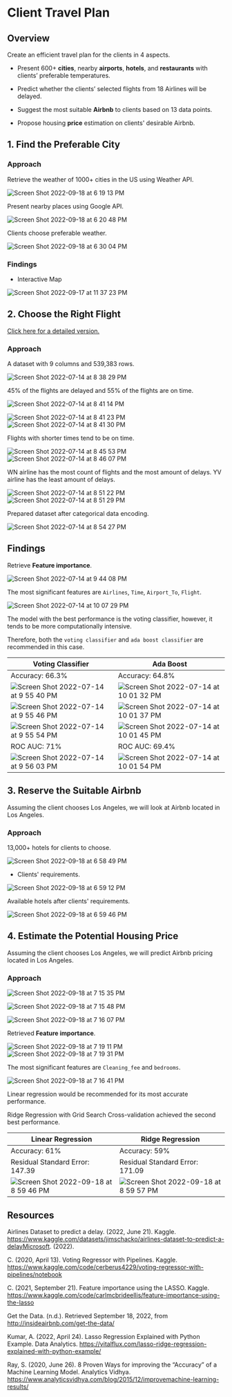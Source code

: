 # Client Travel Plan

## Overview

Create an efficient travel plan for the clients in 4 aspects.

* Present 600+ **cities**, nearby **airports**, **hotels**, and **restaurants** with clients’ preferable temperatures.
    
* Predict whether the clients’ selected flights from 18 Airlines will be delayed.

* Suggest the most suitable **Airbnb** to clients based on 13 data points.

* Propose housing **price** estimation on clients' desirable Airbnb.

## 1. Find the Preferable City

### Approach

Retrieve the weather of 1000+ cities in the US using Weather API.

![Screen Shot 2022-09-18 at 6 19 13 PM](https://user-images.githubusercontent.com/88747464/190930360-732ab56c-ad16-4d50-87ee-137f3da49ccd.png)

Present nearby places using Google API.

![Screen Shot 2022-09-18 at 6 20 48 PM](https://user-images.githubusercontent.com/88747464/190930364-4e20ea48-f671-4488-8d2a-fbe5df8ce485.png)

Clients choose preferable weather.

![Screen Shot 2022-09-18 at 6 30 04 PM](https://user-images.githubusercontent.com/88747464/190930611-68f370a8-2429-45c6-8ea6-d73652de1262.png)

### Findings

* Interactive Map

![Screen Shot 2022-09-17 at 11 37 23 PM](https://user-images.githubusercontent.com/88747464/190930473-36f85af5-8183-42b4-8f70-ed28dd56dd78.png)


## 2. Choose the Right Flight

[Click here for a detailed version.](https://github.com/calistad/Client_travel_plan/blob/main/Airline_Analysis.md)

### Approach

A dataset with 9 columns and 539,383 rows.

![Screen Shot 2022-07-14 at 8 38 29 PM](https://user-images.githubusercontent.com/88747464/179123844-6d430fa6-1459-45c8-bbbf-f90aeeca0c96.png)

45% of the flights are delayed and 55% of the flights are on time.

![Screen Shot 2022-07-14 at 8 41 14 PM](https://user-images.githubusercontent.com/88747464/179124142-0fd60e3e-c515-4f89-aa9c-0569d1ee65ba.png)

![Screen Shot 2022-07-14 at 8 41 23 PM](https://user-images.githubusercontent.com/88747464/179124183-a0f0fad1-06b7-4f4b-ae2e-c1b24d87097b.png)
![Screen Shot 2022-07-14 at 8 41 30 PM](https://user-images.githubusercontent.com/88747464/179124192-aec473ce-2298-44eb-827e-683953aa0b83.png)

Flights with shorter times tend to be on time.

![Screen Shot 2022-07-14 at 8 45 53 PM](https://user-images.githubusercontent.com/88747464/179124641-bc37d799-2f6e-48da-bf3a-7490594e5264.png)
![Screen Shot 2022-07-14 at 8 46 07 PM](https://user-images.githubusercontent.com/88747464/179124657-3df4c126-9a88-4d6b-ada1-e0d6315a7961.png)

WN airline has the most count of flights and the most amount of delays. YV airline has the least amount of delays.

![Screen Shot 2022-07-14 at 8 51 22 PM](https://user-images.githubusercontent.com/88747464/179125026-1c1ecbc0-af50-4c80-8e22-263e968b4e9a.png)
![Screen Shot 2022-07-14 at 8 51 29 PM](https://user-images.githubusercontent.com/88747464/179125031-9802d7b2-a0de-406b-a75c-da082de0934f.png)

Prepared dataset after categorical data encoding.

![Screen Shot 2022-07-14 at 8 54 27 PM](https://user-images.githubusercontent.com/88747464/179125294-428f7938-1110-47cc-ab0b-b0e3d252869f.png)

## Findings

Retrieve **Feature importance**.

![Screen Shot 2022-07-14 at 9 44 08 PM](https://user-images.githubusercontent.com/88747464/179130183-ff3de576-8132-4b60-9fb3-2b61449a0cb9.png)

The most significant features are `Airlines`, `Time`, `Airport_To`, `Flight`.

![Screen Shot 2022-07-14 at 10 07 29 PM](https://user-images.githubusercontent.com/88747464/179132435-61a32d57-54ef-407c-829b-4981eea98e10.png)

The model with the best performance is the voting classifier, however, it tends to be more computationally intensive.

Therefore, both the `voting classifier` and `ada boost classifier` are recommended in this case.

| Voting Classifier | Ada Boost |
| --- | --- | 
| Accuracy: 66.3% | Accuracy: 64.8% |
| ![Screen Shot 2022-07-14 at 9 55 40 PM](https://user-images.githubusercontent.com/88747464/179131315-618b0966-261c-44ca-ab45-3dce97f0d786.png) | ![Screen Shot 2022-07-14 at 10 01 32 PM](https://user-images.githubusercontent.com/88747464/179131895-49dd23b8-1148-4c33-be20-e5b9f32ce083.png) |
| ![Screen Shot 2022-07-14 at 9 55 46 PM](https://user-images.githubusercontent.com/88747464/179132124-10bc6486-c220-4807-9843-83fcfca35721.png) | ![Screen Shot 2022-07-14 at 10 01 37 PM](https://user-images.githubusercontent.com/88747464/179132159-57849670-43ed-49a6-8a6d-7e7968df0c40.png) |
| ![Screen Shot 2022-07-14 at 9 55 54 PM](https://user-images.githubusercontent.com/88747464/179131354-6f499712-149c-4716-8b5b-086bf1c1a7ba.png) | ![Screen Shot 2022-07-14 at 10 01 45 PM](https://user-images.githubusercontent.com/88747464/179132024-b8f6e71e-c0aa-4fb9-b35c-67cda845a370.png) |
| ROC AUC: 71% | ROC AUC: 69.4% |
| ![Screen Shot 2022-07-14 at 9 56 03 PM](https://user-images.githubusercontent.com/88747464/179131374-dbe4c373-3db8-4294-b46e-efe3e2deef47.png) | ![Screen Shot 2022-07-14 at 10 01 54 PM](https://user-images.githubusercontent.com/88747464/179132035-46448ae0-f408-40e2-9354-9ad528f20521.png) |


## 3. Reserve the Suitable Airbnb

Assuming the client chooses Los Angeles, we will look at Airbnb located in Los Angeles.

### Approach

13,000+ hotels for clients to choose.

![Screen Shot 2022-09-18 at 6 58 49 PM](https://user-images.githubusercontent.com/88747464/190931914-746a400c-51b8-4467-bc14-85047ec284bb.png)

* Clients' requirements.

![Screen Shot 2022-09-18 at 6 59 12 PM](https://user-images.githubusercontent.com/88747464/190931927-55b6ed4e-a684-4490-bfa4-c9bedfdf6b5e.png)

Available hotels after clients' requirements.

![Screen Shot 2022-09-18 at 6 59 46 PM](https://user-images.githubusercontent.com/88747464/190931930-b8894de2-495e-4de4-967a-418d2060496a.png)


## 4. Estimate the Potential Housing Price

Assuming the client chooses Los Angeles, we will predict Airbnb pricing located in Los Angeles.

### Approach

![Screen Shot 2022-09-18 at 7 15 35 PM](https://user-images.githubusercontent.com/88747464/190932365-c6bb1120-2f4a-4779-ac15-d0c3785c910d.png)

![Screen Shot 2022-09-18 at 7 15 48 PM](https://user-images.githubusercontent.com/88747464/190932371-a5a19b56-8eae-47a4-8223-605afa144fdf.png)

![Screen Shot 2022-09-18 at 7 16 07 PM](https://user-images.githubusercontent.com/88747464/190932374-5236a976-f596-4a1f-9306-b6f066004fbc.png)

Retrieved **Feature importance**.

![Screen Shot 2022-09-18 at 7 19 11 PM](https://user-images.githubusercontent.com/88747464/190932459-f384a04f-d3e6-40bf-ae41-6c942aaa79b6.png)
![Screen Shot 2022-09-18 at 7 19 31 PM](https://user-images.githubusercontent.com/88747464/190932464-3261ab83-3f38-4dd0-aa0d-8bd35aa1cd82.png)

The most significant features are `Cleaning_fee` and `bedrooms`.

![Screen Shot 2022-09-18 at 7 16 41 PM](https://user-images.githubusercontent.com/88747464/190932379-eadb10c6-65bc-4c4a-a3b7-fd1b36580bdc.png)

Linear regression would be recommended for its most accurate performance. 

Ridge Regression with Grid Search Cross-validation achieved the second best performance.

| Linear Regression | Ridge Regression |
| --- | --- | 
| Accuracy: 61% | Accuracy: 59% |
| Residual Standard Error: 147.39 | Residual Standard Error: 171.09 |
| ![Screen Shot 2022-09-18 at 8 59 46 PM](https://user-images.githubusercontent.com/88747464/190935820-572325d3-74ef-4af9-8faa-3d612d8349f7.png) | ![Screen Shot 2022-09-18 at 8 59 57 PM](https://user-images.githubusercontent.com/88747464/190935830-bec27d74-1baf-4334-9dbf-52c4fb95a6ca.png) |


## Resources

Airlines Dataset to predict a delay. (2022, June 21). Kaggle. https://www.kaggle.com/datasets/jimschacko/airlines-dataset-to-predict-a-delayMicrosoft. (2022).

C. (2020, April 13). Voting Regressor with Pipelines. Kaggle. https://www.kaggle.com/code/cerberus4229/voting-regressor-with-pipelines/notebook

C. (2021, September 21). Feature importance using the LASSO. Kaggle. https://www.kaggle.com/code/carlmcbrideellis/feature-importance-using-the-lasso

Get the Data. (n.d.). Retrieved September 18, 2022, from http://insideairbnb.com/get-the-data/

Kumar, A. (2022, April 24). Lasso Regression Explained with Python Example. Data Analytics. https://vitalflux.com/lasso-ridge-regression-explained-with-python-example/

Ray, S. (2020, June 26). 8 Proven Ways for improving the “Accuracy” of a Machine Learning Model. Analytics Vidhya. https://www.analyticsvidhya.com/blog/2015/12/improvemachine-learning-results/








